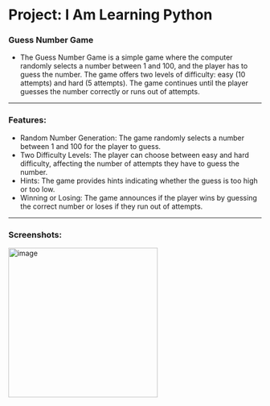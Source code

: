 # Project: I Am Learning Python

### Guess Number Game

- The Guess Number Game is a simple game where the computer randomly selects a number between 1 and 100, and the player has to guess the number. The game offers two levels of difficulty: easy (10 attempts) and hard (5 attempts). The game continues until the player guesses the number correctly or runs out of attempts.

---

### Features:

- Random Number Generation: The game randomly selects a number between 1 and 100 for the player to guess.
- Two Difficulty Levels: The player can choose between easy and hard difficulty, affecting the number of attempts they have to guess the number.
- Hints: The game provides hints indicating whether the guess is too high or too low.
- Winning or Losing: The game announces if the player wins by guessing the correct number or loses if they run out of attempts.

---

### Screenshots:

<img width="297" alt="image" src="https://github.com/user-attachments/assets/b74f4eb3-e54f-4f47-8609-875e067ad4f7">
